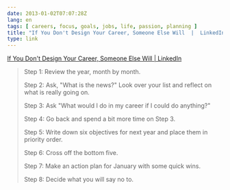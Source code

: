 ```yaml
---
date: 2013-01-02T07:07:28Z
lang: en
tags: [ careers, focus, goals, jobs, life, passion, planning ]
title: "If You Don't Design Your Career, Someone Else Will  |  LinkedIn"
type: link
---
```


[If You Don't Design Your Career, Someone Else Will  | 
LinkedIn](http://www.linkedin.com/today/post/article/20121212083009-8353952-if-you-don-t-design-your-career-someone-else-will?_mSplash=1)

> Step 1: Review the year, month by month.
>
> Step 2: Ask, "What is the news?" Look over your list and reflect on
> what is really going on.
>
> Step 3: Ask "What would I do in my career if I could do anything?"
>
> Step 4: Go back and spend a bit more time on Step 3.
>
> Step 5: Write down six objectives for next year and place them in
> priority order.
>
> Step 6: Cross off the bottom five.
>
> Step 7: Make an action plan for January with some quick wins.
>
> Step 8: Decide what you will say no to.

